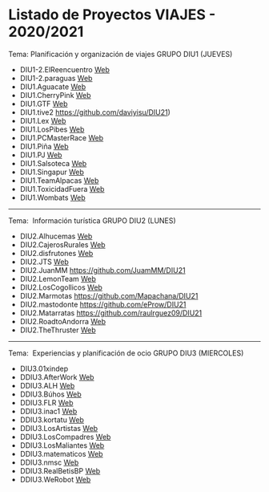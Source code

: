 # Listado de Proyectos VIAJES - 2020/2021

Tema: ​Planificación y organización de viajes GRUPO DIU1 (JUEVES)


* DIU1-2.ElReencuentro [Web](https://github.com/JesusGonzalezA/DIU21)
* DIU1-2.paraguas [Web](https://github.com/meryuree/DIU21)
* DIU1.Aguacate [Web](https://github.com/Olasergiolas/DIU21)
* DIU1.CherryPink	[Web](https://github.com/Asmilex/DIU21)
* DIU1.GTF [Web](https://github.com/GuilleTF/DIU1-GTF)
* DIU1.tive2 https://github.com/daviyisu/DIU21)
* DIU1.Lex [Web](https://github.com/lawvp/DIU21)
* DIU1.LosPibes [Web](https://github.com/Agumeri/DIU21)
* DIU1.PCMasterRace [Web](https://github.com/sabufu/DIU21)
* DIU1.Piña [Web](https://github.com/pablojj1808/DIU21)
* DIU1.PJ	[Web](https://github.com/corderop/DIU21)
* DIU1.Salsoteca [Web](https://github.com/santiagocarbo89/DIU21)
* DIU1.Singapur [Web](https://github.com/Groctel/DIU21)
* DIU1.TeamAlpacas [Web](https://github.com/susolr/DIU21)
* DIU1.ToxicidadFuera	[Web](https://github.com/Pedropadilla26/DIU21)
* DIU1.Wombats [Web](https://github.com/gonzalodelatorree/DIU21)


----------

Tema: ​ Información turística GRUPO DIU2 (LUNES)


* DIU2.Alhucemas  [Web](https://github.com/amxndam/DIU21/)
* DIU2.CajerosRurales	 [Web](https://github.com/Oscarntnz/DIU21)
* DIU2.disfrutones  [Web](https://github.com/Angelgf22/DIU21)
* DIU2.JTS  [Web](https://github.com/jesusts99/DIU21/tree/master/P1)
* DIU2.JuanMM		https://github.com/JuamMM/DIU21		
* DIU2.LemonTeam	 [Web](https://github.com/Javivelez8/LemonTeam-DIU2)
* DIU2.LosCogollicos	 [Web](https://github.com/juanmanuelug/DIU21)
* DIU2.Marmotas		https://github.com/Mapachana/DIU21
* DIU2.mastodonte	https://github.com/eProw/DIU21
* DIU2.Matarratas             https://github.com/raulrguez09/DIU21
* DIU2.RoadtoAndorra	 [Web](https://github.com/GFernando97/DIU21)
* DIU2.TheThruster  [Web](https://github.com/AlejandroFrndz/DIU)

----------

Tema: ​ Experiencias y planificación de ocio GRUPO DIU3  (MIERCOLES)

* DIU3.01xindep	
* DDIU3.AfterWork [Web](https://github.com/VictorRubia/DIU21)
* DDIU3.ALH	[Web](https://github.com/jmillangalvez/DIU21)
* DDIU3.Búhos	[Web](https://github.com/daalvaro/DIU21)
* DDIU3.FLR	[Web](https://github.com/FranJimenez88/DIU21/)
* DDIU3.inac1	[Web](https://github.com/Nacho-beta/DIU21)
* DDIU3.kortatu [Web](https://github.com/kartu09/DIUKortatu)
* DDIU3.LosArtistas [Web](https://github.com/daniharo/DIU21/)
* DDIU3.LosCompadres [Web](https://github.com/MiguelangelX72/DIU21/)
* DDIU3.LosMaliantes [Web](https://github.com/Lisenk20/DIU21)
* DDIU3.matematicos [Web](https://github.com/laurasanpa/DIU21)
* DDIU3.nmsc	[Web](https://github.com/angelsc21/DIU21)
* DDIU3.RealBetisBP [Web](https://github.com/Jesus715/DIU21)
* DDIU3.WeRobot  [Web](https://github.com/Pravila00/DIU21/)
